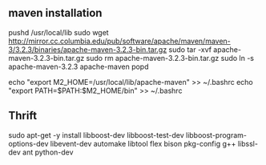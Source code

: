 maven installation
------------------------

pushd /usr/local/lib
sudo wget http://mirror.cc.columbia.edu/pub/software/apache/maven/maven-3/3.2.3/binaries/apache-maven-3.2.3-bin.tar.gz
sudo tar -xvf apache-maven-3.2.3-bin.tar.gz
sudo rm apache-maven-3.2.3-bin.tar.gz
sudo ln -s apache-maven-3.2.3 apache-maven
popd

echo "export M2_HOME=/usr/local/lib/apache-maven" >> ~/.bashrc
echo "export PATH=\$PATH:\$M2_HOME/bin" >> ~/.bashrc

Thrift
---------------
sudo apt-get -y install libboost-dev libboost-test-dev libboost-program-options-dev libevent-dev automake libtool flex bison pkg-config g++ libssl-dev ant python-dev


